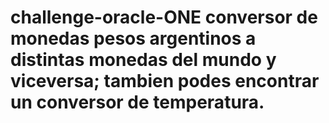 # challenge-oracle-ONE conversor de monedas pesos argentinos a distintas monedas del mundo y viceversa; tambien podes encontrar un conversor de temperatura.
